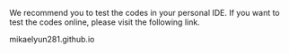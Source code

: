We recommend you to test the codes in your personal IDE.
If you want to test the codes online, please visit the following link.

mikaelyun281.github.io

